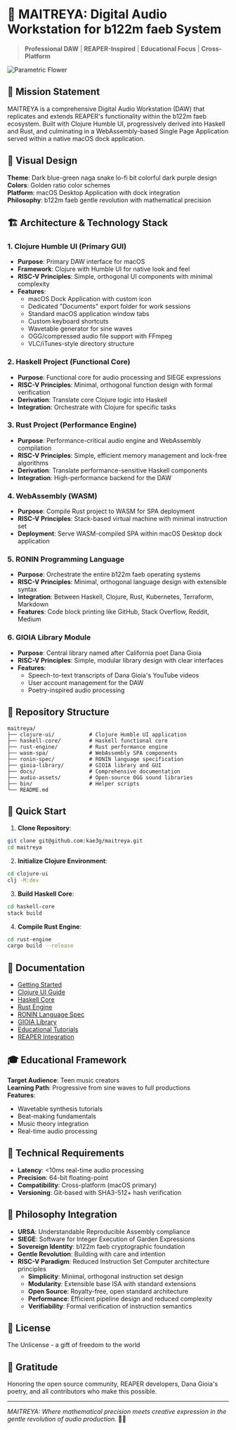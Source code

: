 # 🎵 MAITREYA: Digital Audio Workstation for b122m faeb System

> **Professional DAW** | **REAPER-Inspired** | **Educational Focus** |
**Cross-Platform**

![Parametric Flower](parametric-flower-compressed.png)

## 🌟 Mission Statement

MAITREYA is a comprehensive Digital Audio Workstation (DAW) that replicates and
extends REAPER's functionality within the b122m faeb ecosystem. Built with
Clojure Humble UI, progressively derived into Haskell and Rust, and culminating
in a WebAssembly-based Single Page Application served within a native macOS dock
application.

## 🎨 Visual Design

**Theme**: Dark blue-green naga snake lo-fi bit colorful dark purple design  
**Colors**: Golden ratio color schemes  
**Platform**: macOS Desktop Application with dock integration  
**Philosophy**: b122m faeb gentle revolution with mathematical precision  

## 🏗️ Architecture & Technology Stack

### 1. Clojure Humble UI (Primary GUI)
- **Purpose**: Primary DAW interface for macOS
- **Framework**: Clojure with Humble UI for native look and feel
- **RISC-V Principles**: Simple, orthogonal UI components with minimal
complexity
- **Features**: 
  - macOS Dock Application with custom icon
  - Dedicated "Documents" export folder for work sessions
  - Standard macOS application window tabs
  - Custom keyboard shortcuts
  - Wavetable generator for sine waves
  - OGG/compressed audio file support with FFmpeg
  - VLC/iTunes-style directory structure

### 2. Haskell Project (Functional Core)
- **Purpose**: Functional core for audio processing and SIEGE expressions
- **RISC-V Principles**: Minimal, orthogonal function design with formal
verification
- **Derivation**: Translate core Clojure logic into Haskell
- **Integration**: Orchestrate with Clojure for specific tasks

### 3. Rust Project (Performance Engine)
- **Purpose**: Performance-critical audio engine and WebAssembly compilation
- **RISC-V Principles**: Simple, efficient memory management and lock-free
algorithms
- **Derivation**: Translate performance-sensitive Haskell components
- **Integration**: High-performance backend for the DAW

### 4. WebAssembly (WASM)
- **Purpose**: Compile Rust project to WASM for SPA deployment
- **RISC-V Principles**: Stack-based virtual machine with minimal instruction
set
- **Deployment**: Serve WASM-compiled SPA within macOS Desktop dock application

### 5. RONIN Programming Language
- **Purpose**: Orchestrate the entire b122m faeb operating systems
- **RISC-V Principles**: Minimal, orthogonal language design with extensible
syntax
- **Integration**: Between Haskell, Clojure, Rust, Kubernetes, Terraform,
Markdown
- **Features**: Code block printing like GitHub, Stack Overflow, Reddit, Medium

### 6. GIOIA Library Module
- **Purpose**: Central library named after California poet Dana Gioia
- **RISC-V Principles**: Simple, modular library design with clear interfaces
- **Features**: 
  - Speech-to-text transcripts of Dana Gioia's YouTube videos
  - User account management for the DAW
  - Poetry-inspired audio processing

## 📁 Repository Structure

```
maitreya/
├── clojure-ui/           # Clojure Humble UI application
├── haskell-core/         # Haskell functional core
├── rust-engine/          # Rust performance engine
├── wasm-spa/             # WebAssembly SPA components
├── ronin-spec/           # RONIN language specification
├── gioia-library/        # GIOIA library and GUI
├── docs/                 # Comprehensive documentation
├── audio-assets/         # Open-source OGG sound libraries
├── bin/                  # Helper scripts
└── README.md
```

## 🚀 Quick Start

1. **Clone Repository**:
```bash
git clone git@github.com:kae3g/maitreya.git
cd maitreya
```

2. **Initialize Clojure Environment**:
```bash
cd clojure-ui
clj -M:dev
```

3. **Build Haskell Core**:
```bash
cd haskell-core
stack build
```

4. **Compile Rust Engine**:
```bash
cd rust-engine
cargo build --release
```

## 📖 Documentation

- [Getting Started](docs/getting-started.md)
- [Clojure UI Guide](docs/clojure-ui-guide.md)
- [Haskell Core](docs/haskell-core.md)
- [Rust Engine](docs/rust-engine.md)
- [RONIN Language Spec](docs/ronin-language-spec.md)
- [GIOIA Library](docs/gioia-library.md)
- [Educational Tutorials](docs/educational-tutorials.md)
- [REAPER Integration](docs/reaper-integration.md)

## 🎓 Educational Framework

**Target Audience**: Teen music creators  
**Learning Path**: Progressive from sine waves to full productions  
**Features**:
- Wavetable synthesis tutorials
- Beat-making fundamentals
- Music theory integration
- Real-time audio processing

## 🔧 Technical Requirements

- **Latency**: <10ms real-time audio processing
- **Precision**: 64-bit floating-point
- **Compatibility**: Cross-platform (macOS primary)
- **Versioning**: Git-based with SHA3-512+ hash verification

## 🌸 Philosophy Integration

- **URSA**: Understandable Reproducible Assembly compliance
- **SIEGE**: Software for Integer Execution of Garden Expressions
- **Sovereign Identity**: b122m faeb cryptographic foundation
- **Gentle Revolution**: Building with care and intention
- **RISC-V Paradigm**: Reduced Instruction Set Computer architecture principles
  - **Simplicity**: Minimal, orthogonal instruction set design
  - **Modularity**: Extensible base ISA with standard extensions
  - **Open Source**: Royalty-free, open standard architecture
  - **Performance**: Efficient pipeline design and reduced complexity
  - **Verifiability**: Formal verification of instruction semantics

## 📄 License

The Unlicense - a gift of freedom to the world

## 🙏 Gratitude

Honoring the open source community, REAPER developers, Dana Gioia's poetry, and
all contributors who make this possible.

---

*MAITREYA: Where mathematical precision meets creative expression in the gentle
revolution of audio production.* 🎵💙

